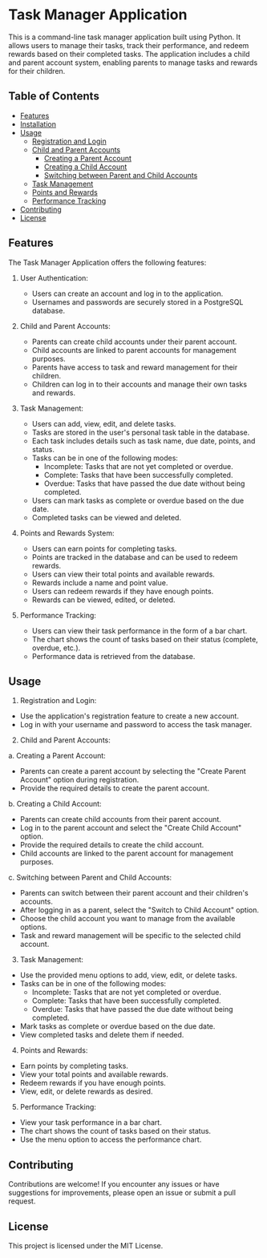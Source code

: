 # Task Manager Application

This is a command-line task manager application built using Python. It allows users to manage their tasks, track their performance, and redeem rewards based on their completed tasks. The application includes a child and parent account system, enabling parents to manage tasks and rewards for their children.

## Table of Contents

- [Features](#features)
- [Installation](#installation)
- [Usage](#usage)
  - [Registration and Login](#registration-and-login)
  - [Child and Parent Accounts](#child-and-parent-accounts)
    - [Creating a Parent Account](#creating-a-parent-account)
    - [Creating a Child Account](#creating-a-child-account)
    - [Switching between Parent and Child Accounts](#switching-between-parent-and-child-accounts)
  - [Task Management](#task-management)
  - [Points and Rewards](#points-and-rewards)
  - [Performance Tracking](#performance-tracking)
- [Contributing](#contributing)
- [License](#license)
## Features

The Task Manager Application offers the following features:

1. User Authentication:
   - Users can create an account and log in to the application.
   - Usernames and passwords are securely stored in a PostgreSQL database.

2. Child and Parent Accounts:
   - Parents can create child accounts under their parent account.
   - Child accounts are linked to parent accounts for management purposes.
   - Parents have access to task and reward management for their children.
   - Children can log in to their accounts and manage their own tasks and rewards.

3. Task Management:
   - Users can add, view, edit, and delete tasks.
   - Tasks are stored in the user's personal task table in the database.
   - Each task includes details such as task name, due date, points, and status.
   - Tasks can be in one of the following modes:
     - Incomplete: Tasks that are not yet completed or overdue.
     - Complete: Tasks that have been successfully completed.
     - Overdue: Tasks that have passed the due date without being completed.
   - Users can mark tasks as complete or overdue based on the due date.
   - Completed tasks can be viewed and deleted.

4. Points and Rewards System:
   - Users can earn points for completing tasks.
   - Points are tracked in the database and can be used to redeem rewards.
   - Users can view their total points and available rewards.
   - Rewards include a name and point value.
   - Users can redeem rewards if they have enough points.
   - Rewards can be viewed, edited, or deleted.

5. Performance Tracking:
   - Users can view their task performance in the form of a bar chart.
   - The chart shows the count of tasks based on their status (complete, overdue, etc.).
   - Performance data is retrieved from the database.

## Usage

1. Registration and Login:
- Use the application's registration feature to create a new account.
- Log in with your username and password to access the task manager.

2. Child and Parent Accounts:

a. Creating a Parent Account:
- Parents can create a parent account by selecting the "Create Parent Account" option during registration.
- Provide the required details to create the parent account.

b. Creating a Child Account:
- Parents can create child accounts from their parent account.
- Log in to the parent account and select the "Create Child Account" option.
- Provide the required details to create the child account.
- Child accounts are linked to the parent account for management purposes.

c. Switching between Parent and Child Accounts:
- Parents can switch between their parent account and their children's accounts.
- After logging in as a parent, select the "Switch to Child Account" option.
- Choose the child account you want to manage from the available options.
- Task and reward management will be specific to the selected child account.

3. Task Management:
- Use the provided menu options to add, view, edit, or delete tasks.
- Tasks can be in one of the following modes:
  - Incomplete: Tasks that are not yet completed or overdue.
  - Complete: Tasks that have been successfully completed.
  - Overdue: Tasks that have passed the due date without being completed.
- Mark tasks as complete or overdue based on the due date.
- View completed tasks and delete them if needed.

4. Points and Rewards:
- Earn points by completing tasks.
- View your total points and available rewards.
- Redeem rewards if you have enough points.
- View, edit, or delete rewards as desired.

5. Performance Tracking:
- View your task performance in a bar chart.
- The chart shows the count of tasks based on their status.
- Use the menu option to access the performance chart.

## Contributing

Contributions are welcome! If you encounter any issues or have suggestions for improvements, please open an issue or submit a pull request.

## License

This project is licensed under the MIT License. 
